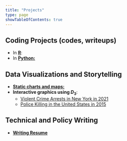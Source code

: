 ```yaml
---
title: "Projects"
type: page
showTableOfContents: true
---
```



## Coding Projects (codes, writeups) 


* In [**R**](/projects/R_coding/): 
* In [**Python:**](/projects/Python_coding/)

## Data Visualizations and Storytelling

* [**Static charts and maps:**](/projects/Visualizations/static/)
* **Interactive graphics using $D_3$**: 
  - [Violent Crime Arrests in New York in 2021](https://jcvincentliu.github.io/CAPP30239_FA22/NY_arrest/arrest.html)
  - [Police Killing in the United States in 2015](https://jcvincentliu.github.io/CAPP30239_FA22/police_shooting/police_killing.html)

## Technical and Policy Writing

* [**Writing Resume**](/projects/Writing/)

